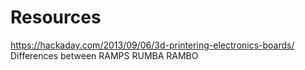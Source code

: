 # Resources


https://hackaday.com/2013/09/06/3d-printering-electronics-boards/ Differences between RAMPS RUMBA RAMBO
